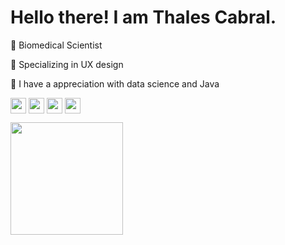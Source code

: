 # Hello there! I am Thales Cabral.
🔸 Biomedical Scientist

🔸 Specializing in UX design

🔸 I have a appreciation with data science and Java

<a href="https://www.instagram.com/thalesscabral" target="blank"><img align="center" src="https://img.shields.io/badge/Instagram-E4405F?style=for-the-badge&logo=instagram&logoColor=white" height="25" /></a> <a href="https://www.linkedin.com/in/thalescabral" target="blank"><img align="center" src="https://img.shields.io/badge/LinkedIn-0077B5?style=for-the-badge&logo=linkedin&logoColor=white" height="25" /></a> <a href="https://t.me/Thalesmcabral" target="blank"><img align="center" src="https://img.shields.io/badge/Telegram-2CA5E0?style=for-the-badge&logo=telegram&logoColor=white" height="25" /></a> <a href="mailto:thalesmcsantos@gmail.com" target="blank"><img align="center" src="https://img.shields.io/badge/Gmail-D14836?style=for-the-badge&logo=gmail&logoColor=white" height="25" /></a>



<img height="180em" src="https://github-readme-stats.vercel.app/api?username=thalesmcsantos&show_icons=true&hide_border=true&&count_private=true&include_all_commits=true" />

